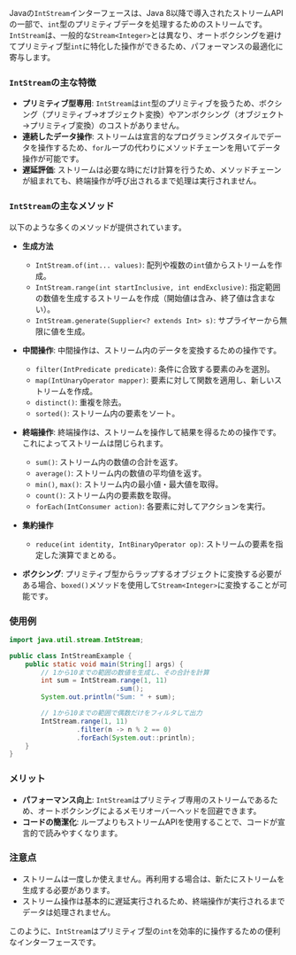 Javaの`IntStream`インターフェースは、Java 8以降で導入されたストリームAPIの一部で、`int`型のプリミティブデータを処理するためのストリームです。`IntStream`は、一般的な`Stream<Integer>`とは異なり、オートボクシングを避けてプリミティブ型`int`に特化した操作ができるため、パフォーマンスの最適化に寄与します。

### `IntStream`の主な特徴
- **プリミティブ型専用**: `IntStream`は`int`型のプリミティブを扱うため、ボクシング（プリミティブ→オブジェクト変換）やアンボクシング（オブジェクト→プリミティブ変換）のコストがありません。
- **連続したデータ操作**: ストリームは宣言的なプログラミングスタイルでデータを操作するため、`for`ループの代わりにメソッドチェーンを用いてデータ操作が可能です。
- **遅延評価**: ストリームは必要な時にだけ計算を行うため、メソッドチェーンが組まれても、終端操作が呼び出されるまで処理は実行されません。

### `IntStream`の主なメソッド
以下のような多くのメソッドが提供されています。

- **生成方法**
  - `IntStream.of(int... values)`: 配列や複数の`int`値からストリームを作成。
  - `IntStream.range(int startInclusive, int endExclusive)`: 指定範囲の数値を生成するストリームを作成（開始値は含み、終了値は含まない）。
  - `IntStream.generate(Supplier<? extends Int> s)`: サプライヤーから無限に値を生成。
  
- **中間操作**: 中間操作は、ストリーム内のデータを変換するための操作です。
  - `filter(IntPredicate predicate)`: 条件に合致する要素のみを選別。
  - `map(IntUnaryOperator mapper)`: 要素に対して関数を適用し、新しいストリームを作成。
  - `distinct()`: 重複を除去。
  - `sorted()`: ストリーム内の要素をソート。

- **終端操作**: 終端操作は、ストリームを操作して結果を得るための操作です。これによってストリームは閉じられます。
  - `sum()`: ストリーム内の数値の合計を返す。
  - `average()`: ストリーム内の数値の平均値を返す。
  - `min()`, `max()`: ストリーム内の最小値・最大値を取得。
  - `count()`: ストリーム内の要素数を取得。
  - `forEach(IntConsumer action)`: 各要素に対してアクションを実行。
  
- **集約操作**
  - `reduce(int identity, IntBinaryOperator op)`: ストリームの要素を指定した演算でまとめる。
  
- **ボクシング**: プリミティブ型からラップするオブジェクトに変換する必要がある場合、`boxed()`メソッドを使用して`Stream<Integer>`に変換することが可能です。

### 使用例

```java
import java.util.stream.IntStream;

public class IntStreamExample {
    public static void main(String[] args) {
        // 1から10までの範囲の数値を生成し、その合計を計算
        int sum = IntStream.range(1, 11)
                           .sum();
        System.out.println("Sum: " + sum);

        // 1から10までの範囲で偶数だけをフィルタして出力
        IntStream.range(1, 11)
                 .filter(n -> n % 2 == 0)
                 .forEach(System.out::println);
    }
}
```

### メリット
- **パフォーマンス向上**: `IntStream`はプリミティブ専用のストリームであるため、オートボクシングによるメモリオーバーヘッドを回避できます。
- **コードの簡潔化**: ループよりもストリームAPIを使用することで、コードが宣言的で読みやすくなります。

### 注意点
- ストリームは一度しか使えません。再利用する場合は、新たにストリームを生成する必要があります。
- ストリーム操作は基本的に遅延実行されるため、終端操作が実行されるまでデータは処理されません。

このように、`IntStream`はプリミティブ型の`int`を効率的に操作するための便利なインターフェースです。
